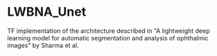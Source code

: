 # LWBNA_Unet
TF implementation of the architecture described in "A lightweight deep learning model for automatic segmentation and analysis of ophthalmic images" by Sharma et al.
